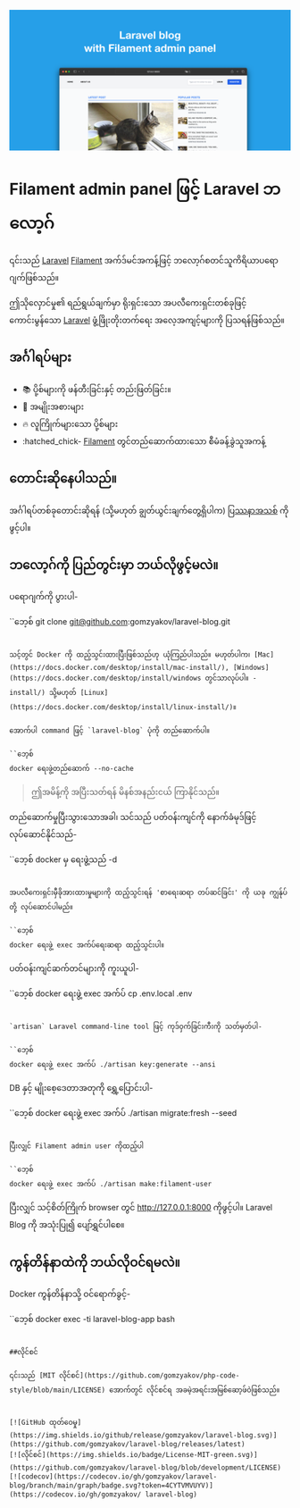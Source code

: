 ![Filament admin panel ပါသော Laravel blog](/docs/social-preview-en.png)

# Filament admin panel ဖြင့် Laravel ဘလော့ဂ်

၎င်းသည် [Laravel](https://laravel.com) [Filament](https://filamentphp.com) အက်ဒ်မင်အကန့်ဖြင့် ဘလော့ဂ်စတင်သူကိရိယာပရောဂျက်ဖြစ်သည်။

ဤသိုလှောင်မှု၏ ရည်ရွယ်ချက်မှာ ရိုးရှင်းသော အပလီကေးရှင်းတစ်ခုဖြင့် ကောင်းမွန်သော [Laravel](https://laravel.com) ဖွံ့ဖြိုးတိုးတက်ရေး အလေ့အကျင့်များကို ပြသရန်ဖြစ်သည်။

## အင်္ဂါရပ်များ

- 📚 ပို့စ်များကို ဖန်တီးခြင်းနှင့် တည်းဖြတ်ခြင်း။
- 🥑 အမျိုးအစားများ
- 🔥 လူကြိုက်များသော ပို့စ်များ
- :hatched_chick- [Filament](https://filamentphp.com) တွင်တည်ဆောက်ထားသော စီမံခန့်ခွဲသူအကန့်

## တောင်းဆိုနေပါသည်။

အင်္ဂါရပ်တစ်ခုတောင်းဆိုရန် (သို့မဟုတ် ချွတ်ယွင်းချက်တွေ့ရှိပါက) [ပြဿနာအသစ်](https://github.com/gomzyakov/laravel-blog/issues/new) ကိုဖွင့်ပါ။

## ဘလော့ဂ်ကို ပြည်တွင်းမှာ ဘယ်လိုဖွင့်မလဲ။

ပရောဂျက်ကို ပွားပါ-

``ဘေ့စ်
git clone git@github.com:gomzyakov/laravel-blog.git
```

သင့်တွင် Docker ကို ထည့်သွင်းထားပြီးဖြစ်သည်ဟု ယုံကြည်ပါသည်။ မဟုတ်ပါက၊ [Mac](https://docs.docker.com/desktop/install/mac-install/), [Windows](https://docs.docker.com/desktop/install/windows တွင်သာလုပ်ပါ။ -install/) သို့မဟုတ် [Linux](https://docs.docker.com/desktop/install/linux-install/)။

အောက်ပါ command ဖြင့် `laravel-blog` ပုံကို တည်ဆောက်ပါ။

``ဘေ့စ်
docker ရေးဖွဲ့တည်ဆောက် --no-cache
```

> ဤအမိန့်ကို အပြီးသတ်ရန် မိနစ်အနည်းငယ် ကြာနိုင်သည်။

တည်ဆောက်မှုပြီးသွားသောအခါ၊ သင်သည် ပတ်ဝန်းကျင်ကို နောက်ခံမုဒ်ဖြင့် လုပ်ဆောင်နိုင်သည်-

``ဘေ့စ်
docker မှ ရေးဖွဲ့သည် -d
```

အပလီကေးရှင်းမှီခိုအားထားမှုများကို ထည့်သွင်းရန် 'စာရေးဆရာ တပ်ဆင်ခြင်း' ကို ယခု ကျွန်ုပ်တို့ လုပ်ဆောင်ပါမည်။

``ဘေ့စ်
docker ရေးဖွဲ့ exec အက်ပ်ရေးဆရာ ထည့်သွင်းပါ။
```

ပတ်ဝန်းကျင်ဆက်တင်များကို ကူးယူပါ-

``ဘေ့စ်
docker ရေးဖွဲ့ exec အက်ပ် cp .env.local .env
```

`artisan` Laravel command-line tool ဖြင့် ကုဒ်ဝှက်ခြင်းကီးကို သတ်မှတ်ပါ-

``ဘေ့စ်
docker ရေးဖွဲ့ exec အက်ပ် ./artisan key:generate --ansi
```

DB နှင့် မျိုးစေ့ဒေတာအတုကို ရွှေ့ပြောင်းပါ-

``ဘေ့စ်
docker ရေးဖွဲ့ exec အက်ပ် ./artisan migrate:fresh --seed
```

ပြီးလျှင် Filament admin user ကိုထည့်ပါ

``ဘေ့စ်
docker ရေးဖွဲ့ exec အက်ပ် ./artisan make:filament-user
```

ပြီးလျှင် သင့်စိတ်ကြိုက် browser တွင် http://127.0.0.1:8000 ကိုဖွင့်ပါ။ Laravel Blog ကို အသုံးပြု၍ ပျော်ရွှင်ပါစေ။

## ကွန်တိန်နာထဲကို ဘယ်လိုဝင်ရမလဲ။

Docker ကွန်တိန်နာသို့ ဝင်ရောက်ခွင့်-

``ဘေ့စ်
docker exec -ti laravel-blog-app bash
```

##လိုင်စင်

၎င်းသည် [MIT လိုင်စင်](https://github.com/gomzyakov/php-code-style/blob/main/LICENSE) အောက်တွင် လိုင်စင်ရ အခမဲ့အရင်းအမြစ်ဆော့ဖ်ဝဲဖြစ်သည်။


[![GitHub ထုတ်ဝေမှု](https://img.shields.io/github/release/gomzyakov/laravel-blog.svg)](https://github.com/gomzyakov/laravel-blog/releases/latest)
[![လိုင်စင်](https://img.shields.io/badge/License-MIT-green.svg)](https://github.com/gomzyakov/laravel-blog/blob/development/LICENSE)
[![codecov](https://codecov.io/gh/gomzyakov/laravel-blog/branch/main/graph/badge.svg?token=4CYTVMVUYV)](https://codecov.io/gh/gomzyakov/ laravel-blog)
